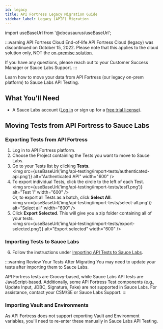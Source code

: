 ```yaml
---
id: legacy
title: API Fortress Legacy Migration Guide
sidebar_label: Legacy (APIF) Migration
---
```


import useBaseUrl from '@docusaurus/useBaseUrl';

:::warning API Fortress Cloud End-of-life
API Fortress Cloud (legacy) was discontinued on October 15, 2022. Please note that this applies to the cloud solution only, NOT the [on-premise solution](/api-testing/on-prem/quick-start/).

If you have any questions, please reach out to your Customer Success Manager or Sauce Labs Support.
:::

Learn how to move your data from API Fortress (our legacy on-prem platform) to Sauce Labs API Testing.

## What You'll Need

- A Sauce Labs account ([Log in](https://accounts.saucelabs.com/am/XUI/#login/) or sign up for a [free trial license](https://saucelabs.com/sign-up)).

## Moving Tests from API Fortress to Sauce Labs

### Exporting Tests from API Fortress

1. Log in to API Fortress platform.
2. Choose the Project containing the Tests you want to move to Sauce Labs.
3. Go to your Tests list by clicking **Tests**.<br/><img src={useBaseUrl('img/api-testing/import-tests/authenticated-api.png')} alt="Authenticated API" width="600" />
4. To export individual Tests, click the circle to the left of each Test.<br/><img src={useBaseUrl('img/api-testing/import-tests/test1.png')} alt="Test 1" width="600" /><br/>
   Or, to export all Tests as a batch, click <b>Select All</b>.<br/><img src={useBaseUrl('img/api-testing/import-tests/select-all.png')} alt="Select all" width="600" />
5. Click **Export Selected**. This will give you a zip folder containing all of your tests.<br/><img src={useBaseUrl('img/api-testing/import-tests/export-selected.png')} alt="Export selected" width="600" />

### Importing Tests to Sauce Labs

6. Follow the instructions under [Importing API Tests to Sauce Labs](/api-testing/import-export-tests/#importing-api-tests-to-sauce-labs).

:::warning Review Your Tests After Migrating
You may need to update your tests after importing them to Sauce Labs.

API Fortress tests are Groovy-based, while Sauce Labs API tests are JavaScript-based. Additionally, some API Fortress Test components (e.g., Update Input, JDBC, Signature, Fake) are not supported in Sauce Labs. For assistance, contact your CSM/SE or Sauce Labs Support.
:::

### Importing Vault and Environments

As API Fortress does not support exporting Vault and Environment variables, you'll need to re-enter these manually in Sauce Labs API Testing.

